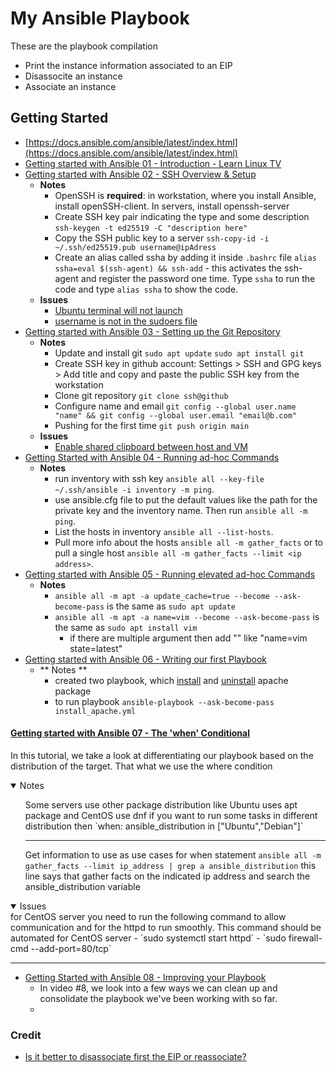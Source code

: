# My Ansible Playbook
These are the playbook compilation

- Print the instance information associated to an EIP
- Disassocite an instance
- Associate an instance

## Getting Started
- [https://docs.ansible.com/ansible/latest/index.html](https://docs.ansible.com/ansible/latest/index.html)
- [Getting started with Ansible 01 - Introduction - Learn Linux TV](https://www.youtube.com/watch?v=3RiVKs8GHYQ&list=PLT98CRl2KxKEUHie1m24-wkyHpEsa4Y70)
- [Getting started with Ansible 02 - SSH Overview & Setup](https://www.youtube.com/watch?v=-Q4T9wLsvOQ&list=PLT98CRl2KxKEUHie1m24-wkyHpEsa4Y70&index=2)
  - **Notes**
      - OpenSSH is **required**: in workstation, where you install Ansible, install openSSH-client. In servers, install openssh-server
      - Create SSH key pair indicating the type and some description `ssh-keygen -t ed25519 -C "description here"`
      - Copy the SSH public key to a server `ssh-copy-id -i ~/.ssh/ed25519.pub username@ipAdress`
      - Create an alias called ssha by adding it inside `.bashrc` file `alias ssha=eval $(ssh-agent) && ssh-add` - this activates the ssh-agent and register the password one time. Type `ssha` to run the code and type `alias ssha` to show the code.
  - **Issues**
      - [Ubuntu terminal will not launch](https://askubuntu.com/a/1470425/2314689)
      - [username is not in the sudoers file](https://stackoverflow.com/questions/47806576/username-is-not-in-the-sudoers-file-this-incident-will-be-reported)
- [Getting started with Ansible 03 - Setting up the Git Repository](https://youtu.be/FFaMqxpphjo?list=PLT98CRl2KxKEUHie1m24-wkyHpEsa4Y70)
  - **Notes**
    - Update and install git `sudo apt update` `sudo apt install git` 
    - Create SSH key in github account: Settings > SSH and GPG keys > Add title and copy and paste the public SSH key from the workstation
    - Clone git repository `git clone ssh@github`
    - Configure name and email `git config --global user.name "name" && git config --global user.email "email@b.com"`
    - Pushing for the first time `git push origin main`
  - **Issues**
      - [Enable shared clipboard between host and VM](https://medium.com/@undoworks4649/to-enable-copy-and-paste-as-well-as-folder-sharing-on-ubuntu-running-on-virtualbox-8a77cfb348f8)
- [Getting Started with Ansible 04 - Running ad-hoc Commands](https://youtu.be/4REljLsOnXk?si=VlK5jN1ROdlWZaPW)
  - **Notes**
    - run inventory with ssh key `ansible all --key-file ~/.ssh/ansible -i inventory -m ping`.
    - use ansible.cfg file to put the default values like the path for the private key and the inventory name. Then run `ansible all -m ping`.
    - List the hosts in inventory `ansible all --list-hosts`.
    - Pull more info about the hosts `ansible all -m gather_facts` or to pull a single host `ansible all -m gather_facts --limit <ip address>`.
- [Getting started with Ansible 05 - Running elevated ad-hoc Commands](https://youtu.be/FPU9_KDTa8A)
  - **Notes**
	- `ansible all -m apt -a update_cache=true --become --ask-become-pass` is the same as `sudo apt update`
	- `ansible all -m apt -a name=vim --become --ask-become-pass` is the same as `sudo apt install vim`
		- if there are multiple argument then add "" like "name=vim state=latest"
- [Getting started with Ansible 06 - Writing our first Playbook](https://youtu.be/VANub3AhZpI?list=PLT98CRl2KxKEUHie1m24-wkyHpEsa4Y70)
  - ** Notes **
    - created two playbook, which [install](install_apache.yml) and [uninstall](remove_apache.yml) apache package 
    - to run playbook `ansible-playbook --ask-become-pass install_apache.yml`
  
#### [Getting started with Ansible 07 - The 'when' Conditional](https://youtu.be/BF7vIk9no14?list=PLT98CRl2KxKEUHie1m24-wkyHpEsa4Y70) ####
<p>
In this tutorial, we take a look at differentiating our playbook based on the distribution of the target. That what we use the where condition 
</p>
  <details open>
    <summary>Notes </summary>  
    <ul>
    Some servers use other package distribution like Ubuntu uses apt package and CentOS use dnf
    if you want to run some tasks in different distribution then `when: ansible_distribution in ["Ubuntu","Debian"]`
    <hr>
    Get information to use as use cases for when statement <code>ansible all -m gather_facts --limit ip_address | grep a ansible_distribution</code> this line says that gather facts on the indicated ip address and search the ansible_distribution variable
    </ul>
  </details>
  <details open>
    <summary>Issues</summary>
    for CentOS server you need to run the following command to allow communication and for the httpd to run smoothly. This command should be automated for CentOS server
      - `sudo systemctl start httpd`
      - `sudo firewall-cmd --add-port=80/tcp` 
    <hr>
  </details>

- [Getting Started with Ansible 08 - Improving your Playbook](https://youtu.be/JJ-aoyydfVU?list=PLT98CRl2KxKEUHie1m24-wkyHpEsa4Y70) 
  -  In video #8, we look into a few ways we can clean up and consolidate the playbook we've been working with so far. 
  -  

### Credit
- [Is it better to disassociate first the EIP or reassociate?](https://docs.ansible.com/ansible/latest/collections/amazon/aws/ec2_eip_module.html)
